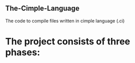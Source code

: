 ## The-Cimple-Language

The code to compile files written in cimple language (.ci)

# The project consists of three phases:

